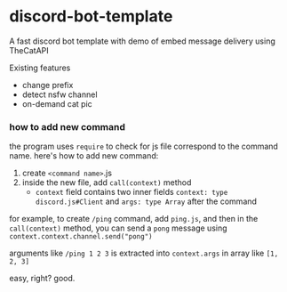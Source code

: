 # discord-bot-template
A fast discord bot template with demo of embed message delivery using TheCatAPI

Existing features
- change prefix
- detect nsfw channel
- on-demand cat pic 


### how to add new command
the program uses `require` to check for js file correspond to the command name.
here's how to add new command:

1. create `<command name>`.js
2. inside the new file, add `call(context)` method
    - `context` field contains two inner fields `context: type discord.js#Client` and `args: type Array` after the command
  
for example, to create `/ping` command, add `ping.js`, and then in the `call(context)` method, you can send a `pong` message using `context.context.channel.send("pong")`

arguments like `/ping 1 2 3` is extracted into `context.args` in array like `[1, 2, 3]`

easy, right? good.
